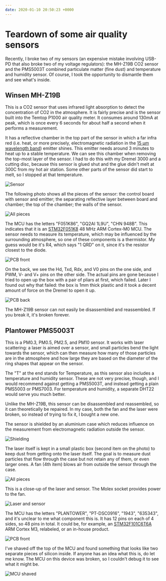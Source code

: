```yaml
---
date: 2020-01-10 20:50:23 +0000
---
```


# Teardown of some air quality sensors

Recently, I broke two of my sensors (an expensive mistake involving USB-PD that
also broke two of my voltage regulators): the MH-Z19B CO2 sensor and the
PMS5003T combined particulate matter (fine dust) and temperature and humidity
sensor. Of course, I took the opportunity to dismantle them and see what's
inside.

## Winsen MH-Z19B

This is a CO2 sensor that uses infrared light absorption to detect the
concentration of CO2 in the atmosphere. It is fairly precise and is the sensor
built into the Temtop P1000 air quality meter. It consumes around 130mA at peak,
which is once every 6 seconds for about half a second when it performs a
measurement.

It has a reflective chamber in the top part of the sensor in which a far infra
red (i.e. heat, or more precisely, electromagnetic radiation in the
[15 μm wavelength band](http://www.ces.fau.edu/nasa/module-2/how-greenhouse-effect-works.php))
emitter shines. This emitter needs around 3 minutes to heat up to a stable
temperature. We can see this chamber when removing the top-most layer of the
sensor. I had to do this with my Dremel 3000 and a cutting disc, because this
sensor is glued shut and the glue didn't melt at 300C from my hot air station.
Some other parts of the sensor did start to melt, so I stopped at that
temperature.

![Sensor](/images/MH-Z19B/PXL_20210110_190417458.jpg)

The following photo shows all the pieces of the sensor: the control board with
sensor and emitter; the separating reflective layer between board and chamber;
the top of the chamber; the walls of the sensor.

![All pieces](/images/MH-Z19B/PXL_20210110_191822552.jpg)

The MCU has the letters "F051K86", "GQ2AI 1L9U", "CHN 948B". This indicates that
it is an
[STM32F051K8](https://www.st.com/en/microcontrollers-microprocessors/stm32f051k8.html)
48 MHz ARM Cortex-M0 MCU. The sensor needs to measure its temperature, which may
be influenced by the surrounding atmosphere, so one of these components is a
thermistor. My guess would be it's R4, which says "1 QRD" on it, since it's the
resistor closest to the diode.

![PCB front](/images/MH-Z19B/PXL_20210110_191844527.jpg)

On the back, we see the Hd, Txd, Rdx, and V0 pins on the one side, and PWM, V-
and V+ pins on the other side. The actual pins are gone because I tried to open
up the box with a pair of pliars at first, which failed. Later I found out why
that failed: the box is 1mm thick plastic and it took a decent amount of force
on the Dremel to open it up.

![PCB back](/images/MH-Z19B/PXL_20210110_191900311.jpg)

The MH-Z19B sensor can not easily be disassembled and reassembled. If you break
it, it's broken forever.

## Plantower PMS5003T

This is a PM0.3, PM0.5, PM2.5, and PM10 sensor. It works with laser scattering:
a laser is aimed over a sensor, and small particles bend the light towards the
sensor, which can then measure how many of those particles are in the atmosphere
and how large they are based on the diameter of the ring shapes that appear on
the sensor.

The "T" at the end stands for Temperature, as this sensor also includes a
temperature and humidity sensor. These are not very precise, though, and I would
recommend against getting a PMS5003T, and instead getting a plain PMS5003 or
PMS7003. For temperature and humidity, a separate DHT22 would serve you much
better.

Unlike the MH-Z19B, this sensor can be disassembled and reassembled, so it can
theoretically be repaired. In my case, both the fan and the laser were broken,
so instead of trying to fix it, I bought a new one.

The sensor is shielded by an aluminium case which reduces influence on the
measurement from electromagnetic radiation outside the sensor.

![Shielding](/images/PMS5003T/PXL_20210110_202136700.jpg)

The laser itself is kept in a small plastic box (second item on the photo) to
keep dust from getting onto the laser itself. The goal is to measure dust
particles that flow through the case but not retain any of them, or even larger
ones. A fan (4th item) blows air from outside the sensor through the case.

![All pieces](/images/PMS5003T/PXL_20210110_192028839.jpg)

This is a close-up of the laser and sensor. The Molex socket provides power to
the fan.

![Laser and sensor](/images/PMS5003T/PXL_20210110_192131522.jpg)

The MCU has the letters "PLANTOWER", "PT-DSC0916", "1943", "635343", and it's
unclear to me what component this is. It has 12 pins on each of 4 sides, so 48
pins in total. It could be, for example, an
[STM32F101C6T6A](https://uk.rs-online.com/web/p/microcontrollers/7147676) ARM
Cortex M3, relabeled, or an in-house product.

![PCB front](/images/PMS5003T/PXL_20210110_192049591.jpg)

I've shaved off the top of the MCU and found something that looks like two
separate pieces of silicon inside. If anyone has an idea what this is, do let me
know. The MCU on this device was broken, so I couldn't debug it to see what it
might be.

![MCU shaved](/images/PMS5003T/PXL_20210110_224610343.jpg)
